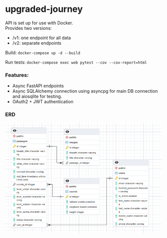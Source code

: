 # upgraded-journey

API is set up for use with Docker.\
Provides two versions:

- /v1: one endpoint for all data
- /v2: separate endpoints

Build: `docker-compose up -d --build`

Run tests: `docker-compose exec web pytest --cov --cov-report=html`

### Features:
* Async FastAPI endpoints
* Async SQLAlchemy connection using asyncpg for main DB connection and aiosqlite for testing. 
* OAuth2 + JWT authentication

### ERD

![ERD](docs/ERD_1.png)
